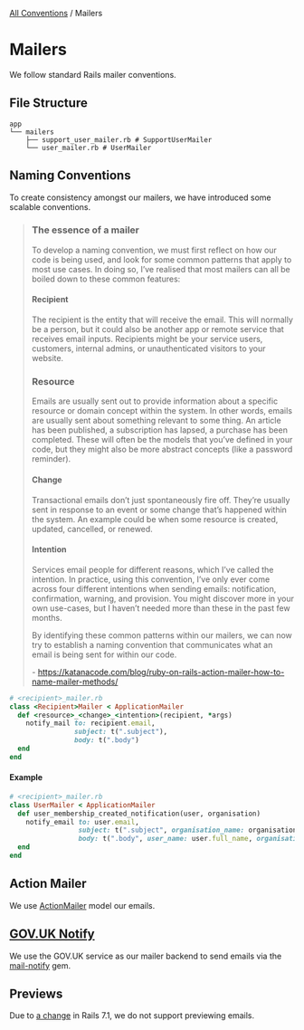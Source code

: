 [All Conventions](/docs/conventions.md) / Mailers

# Mailers

We follow standard Rails mailer conventions.

## File Structure

```
app
└── mailers
    ├── support_user_mailer.rb # SupportUserMailer
    └── user_mailer.rb # UserMailer
```

## Naming Conventions

To create consistency amongst our mailers, we have introduced some scalable conventions.

> ### The essence of a mailer
>
> To develop a naming convention, we must first reflect on how our code is being used, and look for some common patterns that apply to most use cases. In doing so, I’ve realised that most mailers can all be boiled down to these common features:
>
> #### Recipient
>
> The recipient is the entity that will receive the email. This will normally be a person, but it could also be another app or remote service that receives email inputs. Recipients might be your service users, customers, internal admins, or unauthenticated visitors to your website.
>
> ### Resource
>
> Emails are usually sent out to provide information about a specific resource or domain concept within the system. In other words, emails are usually sent about something relevant to some thing. An article has been published, a subscription has lapsed, a purchase has been completed. These will often be the models that you’ve defined in your code, but they might also be more abstract concepts (like a password reminder).
>
> #### Change
>
> Transactional emails don’t just spontaneously fire off. They’re usually sent in response to an event or some change that’s happened within the system. An example could be when some resource is created, updated, cancelled, or renewed.
>
> #### Intention
>
> Services email people for different reasons, which I’ve called the intention. In practice, using this convention, I’ve only ever come across four different intentions when sending emails: notification, confirmation, warning, and provision. You might discover more in your own use-cases, but I haven’t needed more than these in the past few months.
>
> By identifying these common patterns within our mailers, we can now try to establish a naming convention that communicates what an email is being sent for within our code.
>
> \- https://katanacode.com/blog/ruby-on-rails-action-mailer-how-to-name-mailer-methods/

```ruby
# <recipient>_mailer.rb
class <Recipient>Mailer < ApplicationMailer
  def <resource>_<change>_<intention>(recipient, *args)
    notify_mail to: recipient.email,
                subject: t(".subject"),
                body: t(".body")
  end
end
```

#### Example

```ruby
# <recipient>_mailer.rb
class UserMailer < ApplicationMailer
  def user_membership_created_notification(user, organisation)
    notify_email to: user.email,
                 subject: t(".subject", organisation_name: organisation.name),
                 body: t(".body", user_name: user.full_name, organisation_name: organisation.name, service_name:, sign_in_url:)
  end
end
```

## Action Mailer

We use [ActionMailer](https://guides.rubyonrails.org/action_mailer_basics.html) model our emails.

## [GOV.UK Notify](https://www.notifications.service.gov.uk)

We use the GOV.UK service as our mailer backend to send emails via the [mail-notify](https://github.com/dxw/mail-notify) gem.

## Previews

Due to [a change](https://github.com/rails/rails/pull/45987) in Rails 7.1, we do not support previewing emails.
